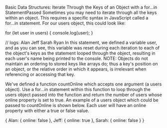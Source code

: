 Basic Data Structures: Iterate Through the Keys of an Object with a for...in StatementPassed
Sometimes you may need to iterate through all the keys within an object. This requires a specific syntax in JavaScript called a for...in statement. For our users object, this could look like:

for (let user in users) {
  console.log(user);
}

// logs:
Alan
Jeff
Sarah
Ryan
In this statement, we defined a variable user, and as you can see, this variable was reset during each iteration to each of the object's keys as the statement looped through the object, resulting in each user's name being printed to the console. NOTE: Objects do not maintain an ordering to stored keys like arrays do; thus a key's position on an object, or the relative order in which it appears, is irrelevant when referencing or accessing that key.

We've defined a function countOnline which accepts one argument (a users object). Use a for...in statement within this function to loop through the users object passed into the function and return the number of users whose online property is set to true. An example of a users object which could be passed to countOnline is shown below. Each user will have an online property with either a true or false value.

{
  Alan: {
    online: false
  },
  Jeff: {
    online: true
  },
  Sarah: {
    online: false
  }
}

